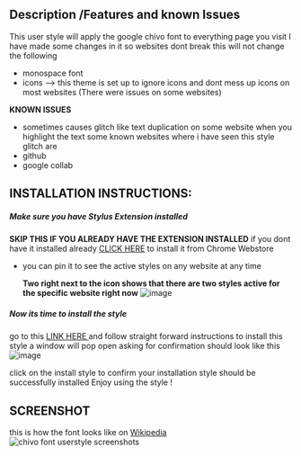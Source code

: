 ## Description /Features and known Issues 
This user style will apply the google chivo font to everything page you visit 
I have made some changes in it so websites dont break 
this will not change the following 
- monospace font
- icons --> this theme is set up to ignore icons and dont mess up icons on most websites (There were issues on some websites)


**KNOWN ISSUES**
- sometimes causes glitch like text duplication on some website when you highlight the text 
some known websites where i have seen this style glitch are 
- github 
- google collab

## INSTALLATION INSTRUCTIONS: 
##### Make sure you have Stylus Extension installed
**SKIP THIS IF YOU ALREADY HAVE THE EXTENSION INSTALLED**
if you dont have it installed already 
[CLICK HERE](https://chrome.google.com/webstore/detail/stylus/clngdbkpkpeebahjckkjfobafhncgmne) to install it from Chrome Webstore
- you can pin it to see the active styles on any website at any time

  **Two right next to the icon shows that there are two styles active for the specific website right now**
![image](https://github.com/bilalazh/Google-Chivo-Font-On-every-website-/assets/139261053/a0c78478-203e-48fe-a1e2-98ff0aa8fff0)



##### Now its time to install the style 

go to this [LINK HERE ](https://userstyles.world/style/12169/google-chivo-font-everywhere)
 and follow straight forward instructions to install this style
 a window will pop open asking for confirmation 
should look like this
![image](https://github.com/bilalazh/Google-Chivo-Font-On-every-website-/assets/139261053/5ff53335-8fa3-4a72-b929-83b220c57929)





click on the install  style to confirm your installation
style should be successfully installed 
Enjoy using the style ! 

## SCREENSHOT 
this is how the font looks like on [Wikipedia](https://en.wikipedia.org/wiki/Main_Page?useskin=vector)
![chivo font userstyle screenshots](https://github.com/bilalazh/Google-Chivo-Font-On-every-website-/assets/139261053/4ffdbad9-af6f-4249-b658-16731fa63737)
